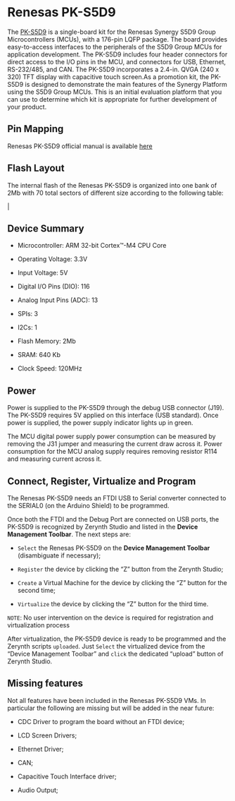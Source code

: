 # Renesas PK-S5D9

The [PK-S5D9](https://www.st.com/content/ccc/resource/technical/document/user_manual/70/fe/4a/3f/e7/e1/4f/7d/DM00039084.pdf/files/DM00039084.pdf/jcr:content/translations/en.DM00039084.pdf) is a single-board kit for the Renesas Synergy S5D9 Group Microcontrollers (MCUs), with a 176-pin LQFP package.
The board provides easy-to-access interfaces to the peripherals of the S5D9 Group MCUs for application development.
The PK-S5D9 includes four header connectors for direct access to the I/O pins in the MCU, and connectors for USB, Ethernet, RS-232/485, and CAN.
The PK-S5D9 incorporates a 2.4-in. QVGA (240 x 320) TFT display with capacitive touch screen.As a promotion kit, the PK-S5D9 is designed to demonstrate the main features of the Synergy Platform using the S5D9 Group MCUs.
This is an initial evaluation platform that you can use to determine which kit is appropriate for further development of your product.

## Pin Mapping

Renesas PK-S5D9 official manual is available [here](https://www.renesas.com/us/en/doc/products/renesas-synergy/doc/r12um0009eu0101-synergy-pk-s5d9.pdf)

## Flash Layout

The internal flash of the Renesas PK-S5D9 is organized into one bank of 2Mb with 70 total sectors of different size according to the following table:


 |
## Device Summary


* Microcontroller: ARM 32-bit Cortex™-M4 CPU Core


* Operating Voltage: 3.3V


* Input Voltage: 5V


* Digital I/O Pins (DIO): 116


* Analog Input Pins (ADC): 13


* SPIs: 3


* I2Cs: 1


* Flash Memory: 2Mb


* SRAM: 640 Kb


* Clock Speed: 120MHz

## Power

Power is supplied to the PK-S5D9 through the debug USB connector (J19). The PK-S5D9 requires 5V applied on this interface (USB standard). Once power is supplied, the power supply indicator lights up in green.

The MCU digital power supply power consumption can be measured by removing the J31 jumper and measuring the current draw across it.
Power consumption for the MCU analog supply requires removing resistor R114 and measuring current across it.

## Connect, Register, Virtualize and Program

The Renesas PK-S5D9 needs an FTDI USB to Serial converter connected to the SERIAL0 (on the Arduino Shield) to be programmed.

Once both the FTDI and the Debug Port are connected on USB ports, the PK-S5D9 is recognized by Zerynth Studio and listed in the **Device Management Toolbar**. The next steps are:


* ```Select``` the Renesas PK-S5D9 on the **Device Management Toolbar** (disambiguate if necessary);


* ```Register``` the device by clicking the “Z” button from the Zerynth Studio;


* ```Create``` a Virtual Machine for the device by clicking the “Z” button for the second time;


* ```Virtualize``` the device by clicking the “Z” button for the third time.

```NOTE```: No user intervention on the device is required for registration and virtualization process

After virtualization, the PK-S5D9 device is ready to be programmed and the  Zerynth scripts ```uploaded```. Just ```Select``` the virtualized device from the “Device Management Toolbar” and ```click``` the dedicated “upload” button of Zerynth Studio.

## Missing features

Not all features have been included in the Renesas PK-S5D9 VMs. In particular the following are missing but will be added in the near future:


* CDC Driver to program the board without an FTDI device;


* LCD Screen Drivers;


* Ethernet Driver;


* CAN;


* Capacitive Touch Interface driver;


* Audio Output;
<!--stackedit_data:
eyJoaXN0b3J5IjpbLTEwMDIyMjgxNDJdfQ==
-->